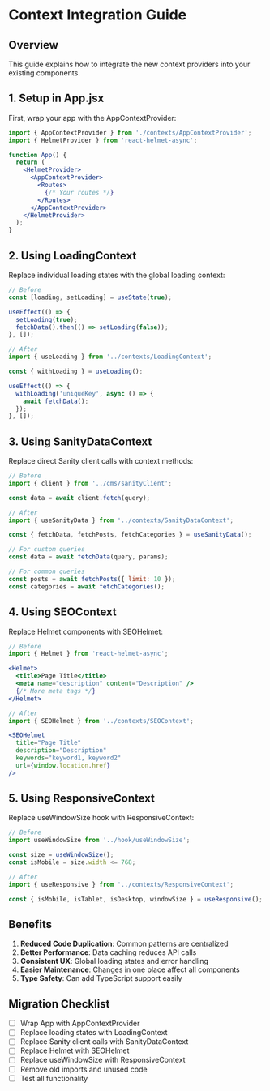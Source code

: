 # Context Integration Guide

## Overview
This guide explains how to integrate the new context providers into your existing components.

## 1. Setup in App.jsx

First, wrap your app with the AppContextProvider:

```jsx
import { AppContextProvider } from './contexts/AppContextProvider';
import { HelmetProvider } from 'react-helmet-async';

function App() {
  return (
    <HelmetProvider>
      <AppContextProvider>
        <Routes>
          {/* Your routes */}
        </Routes>
      </AppContextProvider>
    </HelmetProvider>
  );
}
```

## 2. Using LoadingContext

Replace individual loading states with the global loading context:

```jsx
// Before
const [loading, setLoading] = useState(true);

useEffect(() => {
  setLoading(true);
  fetchData().then(() => setLoading(false));
}, []);

// After
import { useLoading } from '../contexts/LoadingContext';

const { withLoading } = useLoading();

useEffect(() => {
  withLoading('uniqueKey', async () => {
    await fetchData();
  });
}, []);
```

## 3. Using SanityDataContext

Replace direct Sanity client calls with context methods:

```jsx
// Before
import { client } from '../cms/sanityClient';

const data = await client.fetch(query);

// After
import { useSanityData } from '../contexts/SanityDataContext';

const { fetchData, fetchPosts, fetchCategories } = useSanityData();

// For custom queries
const data = await fetchData(query, params);

// For common queries
const posts = await fetchPosts({ limit: 10 });
const categories = await fetchCategories();
```

## 4. Using SEOContext

Replace Helmet components with SEOHelmet:

```jsx
// Before
import { Helmet } from 'react-helmet-async';

<Helmet>
  <title>Page Title</title>
  <meta name="description" content="Description" />
  {/* More meta tags */}
</Helmet>

// After
import { SEOHelmet } from '../contexts/SEOContext';

<SEOHelmet
  title="Page Title"
  description="Description"
  keywords="keyword1, keyword2"
  url={window.location.href}
/>
```

## 5. Using ResponsiveContext

Replace useWindowSize hook with ResponsiveContext:

```jsx
// Before
import useWindowSize from '../hook/useWindowSize';

const size = useWindowSize();
const isMobile = size.width <= 768;

// After
import { useResponsive } from '../contexts/ResponsiveContext';

const { isMobile, isTablet, isDesktop, windowSize } = useResponsive();
```

## Benefits

1. **Reduced Code Duplication**: Common patterns are centralized
2. **Better Performance**: Data caching reduces API calls
3. **Consistent UX**: Global loading states and error handling
4. **Easier Maintenance**: Changes in one place affect all components
5. **Type Safety**: Can add TypeScript support easily

## Migration Checklist

- [ ] Wrap App with AppContextProvider
- [ ] Replace loading states with LoadingContext
- [ ] Replace Sanity client calls with SanityDataContext
- [ ] Replace Helmet with SEOHelmet
- [ ] Replace useWindowSize with ResponsiveContext
- [ ] Remove old imports and unused code
- [ ] Test all functionality